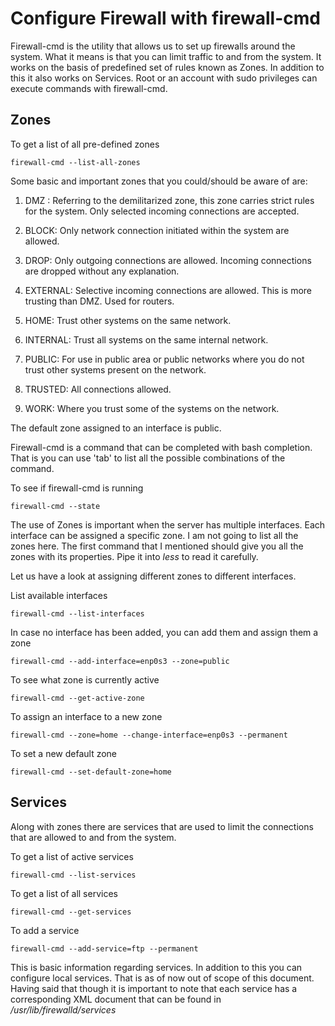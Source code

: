 # Configure Firewall with firewall-cmd

Firewall-cmd is the utility that allows us to set up firewalls around the system. What it means is that you can limit traffic to and from the system. It works on the basis of predefined set of rules known as Zones. In addition to this it also works on Services. Root or an account with sudo privileges can execute commands with firewall-cmd. 


## Zones


To get a list of all pre-defined zones

	firewall-cmd --list-all-zones

Some basic and important zones that you could/should be aware of are:

1. DMZ : Referring to the demilitarized zone, this zone carries strict rules for the system. Only selected incoming connections are accepted.

2. BLOCK: Only network connection initiated within the system are allowed.

3. DROP: Only outgoing connections are allowed. Incoming connections are dropped without any explanation.

4. EXTERNAL: Selective incoming connections are allowed. This is more trusting than DMZ. Used for routers.

5. HOME: Trust other systems on the same network. 

6. INTERNAL: Trust all systems on the same internal network.

7. PUBLIC: For use in public area or public networks where you do not trust other systems present on the network.

8. TRUSTED: All connections allowed. 

9. WORK: Where you trust some of the systems on the network. 

The default zone assigned to an interface is public.



Firewall-cmd is a command that can be completed with bash completion. That is you can use 'tab' to list all the possible combinations of the command. 

To see if firewall-cmd is running 

	firewall-cmd --state

The use of Zones is important when the server has multiple interfaces. Each interface can be assigned a specific zone. I am not going to list all the zones here. The first command that I mentioned should give you all the zones with its properties. Pipe it into *less* to read it carefully. 

Let us have a look at assigning different zones to different interfaces. 

List available interfaces 

	firewall-cmd --list-interfaces

In case no interface has been added, you can add them and assign them a zone

	firewall-cmd --add-interface=enp0s3 --zone=public


To see what zone is currently active

	firewall-cmd --get-active-zone


To assign an interface to a new zone 

	firewall-cmd --zone=home --change-interface=enp0s3 --permanent


To set a new default zone 

	firewall-cmd --set-default-zone=home

## Services

Along with zones there are services that are used to limit the connections that are allowed to and from the system. 

To get a list of active services 

	firewall-cmd --list-services


To get a list of all services 

	firewall-cmd --get-services


To add a service 

	firewall-cmd --add-service=ftp --permanent


This is basic information regarding services. In addition to this you can configure local services. That is as of now out of scope of this document. Having said that though
it is important to note that each service has a corresponding XML document that can be found in */usr/lib/firewalld/services*





